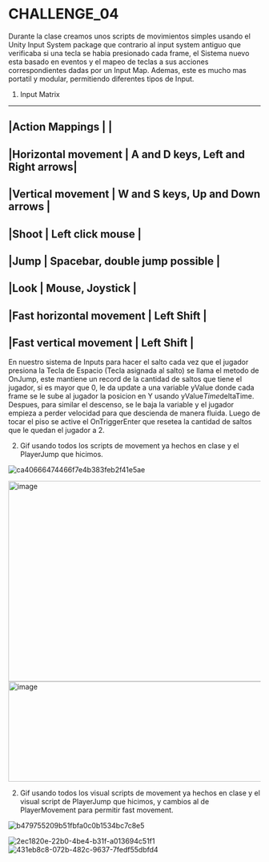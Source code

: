 # CHALLENGE_04
Durante la clase creamos unos scripts de movimientos simples usando el Unity Input System package que contrario al input system antiguo que verificaba si una tecla se habia presionado cada frame, el Sistema
nuevo esta basado en eventos y el mapeo de teclas a sus acciones correspondientes dadas por un Input Map. Ademas, este es mucho mas portatil y modular, permitiendo diferentes tipos de Input.

1. Input Matrix
-----------------------------------------------------------------------------------------------------
|Action Mappings          |                                                                          |
-----------------------------------------------------------------------------------------------------
|Horizontal movement      |                                       A and D keys, Left and Right arrows|
-----------------------------------------------------------------------------------------------------
|Vertical movement        |                                       W and S keys, Up and Down arrows   |
-----------------------------------------------------------------------------------------------------
|Shoot                    |                                       Left click mouse                   |
-----------------------------------------------------------------------------------------------------
|Jump                     |                                       Spacebar, double jump possible     |
-----------------------------------------------------------------------------------------------------
|Look                     |                                       Mouse, Joystick                    |
-----------------------------------------------------------------------------------------------------
|Fast horizontal movement |                                       Left Shift                                   |
-----------------------------------------------------------------------------------------------------
|Fast vertical movement   |                                       Left Shift                                   |
-----------------------------------------------------------------------------------------------------

En nuestro sistema de Inputs para hacer el salto cada vez que el jugador presiona la Tecla de Espacio (Tecla asignada al salto) se llama el metodo de OnJump, este mantiene un record de la cantidad de 
saltos que tiene el jugador, si es mayor que 0, le da update a una variable yValue donde cada frame se le sube al jugador la posicion en Y usando yValue*Time*deltaTime. Despues, para similar el descenso,
se le baja la variable y el jugador empieza a perder velocidad para que descienda de manera fluida. Luego de tocar el piso se active el OnTriggerEnter que resetea la cantidad de saltos que le quedan el jugador a 2.

2. Gif usando todos los scripts de movement ya hechos en clase y el PlayerJump que hicimos.

![ca40666474466f7e4b383feb2f41e5ae](https://github.com/user-attachments/assets/1241e4b5-40a8-4ff0-bcc9-82dc90aa176e)


<img width="600" height="400" alt="image" src="https://github.com/user-attachments/assets/e9020e2e-bf5a-4012-967a-0237455e08ce" />
<img width="600" height="200" alt="image" src="https://github.com/user-attachments/assets/eddb931a-b29f-452b-a61b-5c3b0ea8b17f" />



2. Gif usando todos los visual scripts de movement ya hechos en clase y el visual script de PlayerJump que hicimos, y cambios al de PlayerMovement para permitir fast movement.

![b479755209b51fbfa0c0b1534bc7c8e5](https://github.com/user-attachments/assets/82c9b230-73b3-4766-beb5-e75bda6eb211)

![2ec1820e-22b0-4be4-b31f-a013694c51f1](https://github.com/user-attachments/assets/7ecf75ac-03f0-4644-baec-6899108fee4c)
![431eb8c8-072b-482c-9637-7fedf55dbfd4](https://github.com/user-attachments/assets/a58d679e-e982-47fc-b870-681ccf3d0551)

